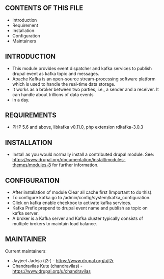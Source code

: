 CONTENTS OF THIS FILE
---------------------
 * Introduction
 * Requirement
 * Installation
 * Configuration
 * Maintainers

INTRODUCTION
------------

 * This module provides event dispatcher and kafka services to publish drupal event as kafka topic and messages.
 * Apache Kafka is an open-source stream-processing software platform which is used to handle the real-time data storage.
 * It works as a broker between two parties, i.e., a sender and a receiver. It can handle about trillions of data events
 * in a day.

REQUIREMENTS
------------

  * PHP 5.6 and above, libkafka v0.11.0, php extension rdkafka-3.0.3

INSTALLATION
------------
 * Install as you would normally install a contributed drupal module. See:
   https://www.drupal.org/documentation/install/modules-themes/modules-8
   for further information.

CONFIGURATION
-------------
 * After installation of module Clear all cache first (Important to do this).
 * To configure kafka go to /admin/config/system/kafka_configuration.
 * Click on kafka enable checkbox to activate kafka services.
 * Kafka Prefix prepend to drupal event name and publish as topic on kafka server.
 * A broker is a Kafka server and Kafka cluster typically consists of multiple brokers to maintain load balance.

MAINTAINER
-----------
Current maintainers:
  * Jayjeet Jadeja (j2r) - https://www.drupal.org/u/j2r
  * Chandravilas Kute (chandravilas) - https://www.drupal.org/u/chandravilas

